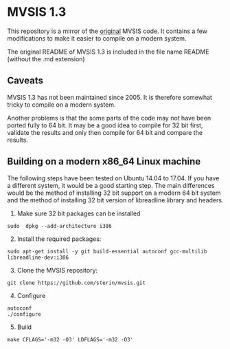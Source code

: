 # MVSIS 1.3

This repository is a mirror of the [original](https://embedded.eecs.berkeley.edu/mvsis/) MVSIS code. It contains a few modifications to make it easier to compile on a modern system.

The original README of MVSIS 1.3 is included in the file name README (without the .md extension)

## Caveats

MVSIS 1.3 has not been maintained since 2005. It is therefore somewhat tricky to compile on a modern system.

Another problems is that the some parts of the code may not have been ported fully to 64 bit. It may be a good idea to compile for 32 bit first, validate the results and only then compile for 64 bit and compare the results.

## Building on a modern x86_64 Linux machine

The following steps have been tested on Ubuntu 14.04 to 17.04. If you have a different system, it would be a good starting step. The main differences would be the method of installing 32 bit support on a modern 64 bit system and the method of installing 32 bit version of libreadline library and headers.

1. Make sure 32 bit packages can be installed 

```shell
sudo  dpkg --add-architecture i386
```

2. Install the required packages:


```shell
sudo apt-get install -y git build-essential autoconf gcc-multilib libreadline-dev:i386
```

3. Clone the MVSIS repository:

```shell
git clone https://github.com/sterin/mvsis.git
```

4. Configure

```shell
autoconf
./configure
```

5. Build

```shell
make CFLAGS='-m32 -O3' LDFLAGS='-m32 -O3'
```
